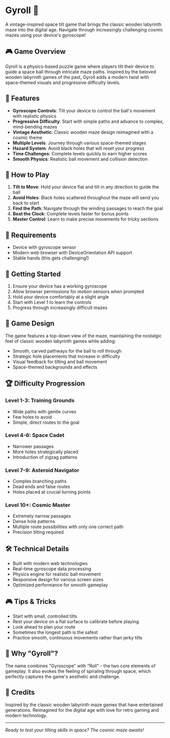 # Gyroll 🚀

A vintage-inspired space tilt game that brings the classic wooden labyrinth maze into the digital age. Navigate through increasingly challenging cosmic mazes using your device's gyroscope!

## 🎮 Game Overview

Gyroll is a physics-based puzzle game where players tilt their device to guide a space ball through intricate maze paths. Inspired by the beloved wooden labyrinth games of the past, Gyroll adds a modern twist with space-themed visuals and progressive difficulty levels.

## 🌟 Features

- **Gyroscope Controls**: Tilt your device to control the ball's movement with realistic physics
- **Progressive Difficulty**: Start with simple paths and advance to complex, mind-bending mazes
- **Vintage Aesthetic**: Classic wooden maze design reimagined with a cosmic theme
- **Multiple Levels**: Journey through various space-themed stages
- **Hazard System**: Avoid black holes that will reset your progress
- **Time Challenges**: Complete levels quickly to earn higher scores
- **Smooth Physics**: Realistic ball movement and collision detection

## 🎯 How to Play

1. **Tilt to Move**: Hold your device flat and tilt in any direction to guide the ball
2. **Avoid Holes**: Black holes scattered throughout the maze will send you back to start
3. **Find the Path**: Navigate through the winding passages to reach the goal
4. **Beat the Clock**: Complete levels faster for bonus points
5. **Master Control**: Learn to make precise movements for tricky sections

## 📱 Requirements

- Device with gyroscope sensor
- Modern web browser with DeviceOrientation API support
- Stable hands (this gets challenging!)

## 🚀 Getting Started

1. Ensure your device has a working gyroscope
2. Allow browser permissions for motion sensors when prompted
3. Hold your device comfortably at a slight angle
4. Start with Level 1 to learn the controls
5. Progress through increasingly difficult mazes

## 🎨 Game Design

The game features a top-down view of the maze, maintaining the nostalgic feel of classic wooden labyrinth games while adding:
- Smooth, carved pathways for the ball to roll through
- Strategic hole placements that increase in difficulty
- Visual feedback for tilting and ball movement
- Space-themed backgrounds and effects

## 🏆 Difficulty Progression

### Level 1-3: Training Grounds
- Wide paths with gentle curves
- Few holes to avoid
- Simple, direct routes to the goal

### Level 4-6: Space Cadet
- Narrower passages
- More holes strategically placed
- Introduction of zigzag patterns

### Level 7-9: Asteroid Navigator
- Complex branching paths
- Dead ends and false routes
- Holes placed at crucial turning points

### Level 10+: Cosmic Master
- Extremely narrow passages
- Dense hole patterns
- Multiple route possibilities with only one correct path
- Precision tilting required

## 🛠️ Technical Details

- Built with modern web technologies
- Real-time gyroscope data processing
- Physics engine for realistic ball movement
- Responsive design for various screen sizes
- Optimized performance for smooth gameplay

## 🎮 Tips & Tricks

- Start with small, controlled tilts
- Rest your device on a flat surface to calibrate before playing
- Look ahead to plan your route
- Sometimes the longest path is the safest
- Practice smooth, continuous movements rather than jerky tilts

## 🌌 Why "Gyroll"?

The name combines "Gyroscope" with "Roll" - the two core elements of gameplay. It also evokes the feeling of spiraling through space, which perfectly captures the game's aesthetic and challenge.

## 📜 Credits

Inspired by the classic wooden labyrinth maze games that have entertained generations. Reimagined for the digital age with love for retro gaming and modern technology.

---

*Ready to test your tilting skills in space? The cosmic maze awaits!*
